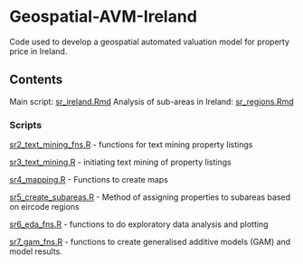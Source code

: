 # Geospatial-AVM-Ireland
Code used to develop a geospatial automated valuation model for property price in Ireland. 

## Contents

Main script: [sr_ireland.Rmd](https://github.com/brianod414/Geospatial-AVM-Ireland/blob/a22f8b80d00395cfcbaec78f0d940da29a2da7ef/Code/sr_ireland.Rmd)
Analysis of sub-areas in Ireland: [sr_regions.Rmd](https://github.com/brianod414/Geospatial-AVM-Ireland/blob/a22f8b80d00395cfcbaec78f0d940da29a2da7ef/Code/sr_sub_areas.Rmd)

### Scripts 
[sr2_text_mining_fns.R](https://github.com/brianod414/Geospatial-AVM-Ireland/blob/a22f8b80d00395cfcbaec78f0d940da29a2da7ef/Code/sr2_text_mining_fns.R) - functions for text mining property listings 

[sr3_text_mining.R](https://github.com/brianod414/Geospatial-AVM-Ireland/blob/a22f8b80d00395cfcbaec78f0d940da29a2da7ef/Code/sr3_text_mining.R) - initiating text mining of property listings 

[sr4_mapping.R](https://github.com/brianod414/Geospatial-AVM-Ireland/blob/a22f8b80d00395cfcbaec78f0d940da29a2da7ef/Code/sr4_mapping.R) - Functions to create maps 

[sr5_create_subareas.R](https://github.com/brianod414/Geospatial-AVM-Ireland/blob/a22f8b80d00395cfcbaec78f0d940da29a2da7ef/Code/sr5_create_subareas.R) - Method of assigning properties to subareas based on eircode regions

[sr6_eda_fns.R](https://github.com/brianod414/Geospatial-AVM-Ireland/blob/a22f8b80d00395cfcbaec78f0d940da29a2da7ef/Code/sr6_eda_fns.R) - functions to do exploratory data analysis and plotting

[sr7_gam_fns.R](https://github.com/brianod414/Geospatial-AVM-Ireland/blob/a22f8b80d00395cfcbaec78f0d940da29a2da7ef/Code/sr7_gam_fns.R) - functions to create generalised additive models (GAM) and model results. 
